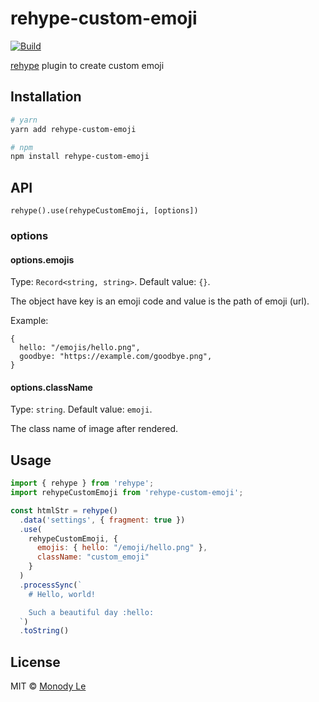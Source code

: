 # rehype-custom-emoji

[![Build](https://github.com/jaywcjlove/rehype-attr/actions/workflows/ci.yml/badge.svg)](https://github.com/jaywcjlove/rehype-attr/actions/workflows/ci.yml)

[rehype] plugin to create custom emoji

[rehype]: https://github.com/wooorm/rehype

## Installation

```bash
# yarn
yarn add rehype-custom-emoji

# npm
npm install rehype-custom-emoji
```

## API

`rehype().use(rehypeCustomEmoji, [options])`

### options

#### options.emojis

Type: `Record<string, string>`. Default value: `{}`.

The object have key is an emoji code and value is the path of emoji (url).

Example:
```
{
  hello: "/emojis/hello.png",
  goodbye: "https://example.com/goodbye.png",
}
```

#### options.className

Type: `string`. Default value: `emoji`.

The class name of image after rendered.

## Usage

```js
import { rehype } from 'rehype';
import rehypeCustomEmoji from 'rehype-custom-emoji';

const htmlStr = rehype()
  .data('settings', { fragment: true })
  .use(
    rehypeCustomEmoji, {
      emojis: { hello: "/emoji/hello.png" },
      className: "custom_emoji"
    }
  )
  .processSync(`
    # Hello, world!

    Such a beautiful day :hello:
  `)
  .toString()
```

## License

MIT &copy; [Monody Le]

[Monody Le]: https://github.com/monodyle/
